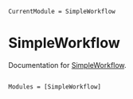 ```@meta
CurrentModule = SimpleWorkflow
```

# SimpleWorkflow

Documentation for
[SimpleWorkflow](https://github.com/MineralsCloud/SimpleWorkflow.jl).

```@index

```

```@autodocs
Modules = [SimpleWorkflow]
```
